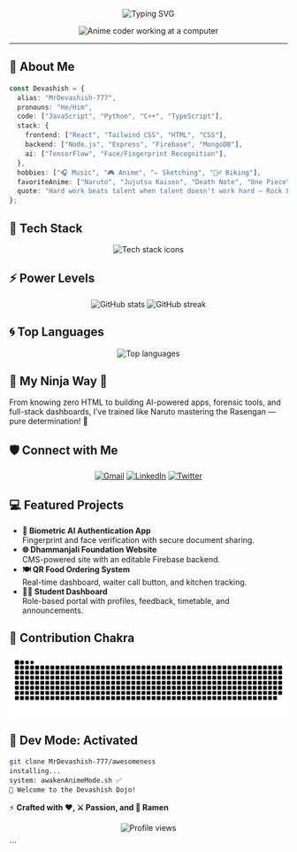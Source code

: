 <!-- Typing Header -->
<p align="center">
  <img src="https://readme-typing-svg.demolab.com?font=Fira+Code&duration=3000&pause=500&color=38BDF8&center=true&vCenter=true&width=435&lines=Yokoso+watashi+no+purofiruru;I'm+Devashish+Pillay!;Full+Stack+%7C+AI+Developer;Anime+Lover+%7C+Cyberpunk+Visionary;Let's+Code+Something+Awesome+%F0%9F%9A%80" alt="Typing SVG" />
</p>

<!-- Anime Banner -->
<p align="center">
  <img src="https://media0.giphy.com/media/v1.Y2lkPTc5MGI3NjExOXNtbXRmd2V4d2FjMHJmeDJ3bmV2YWU4dXhnNXBhMXZqbW5mbHA4aCZlcD12MV9pbnRlcm5hbF9naWZfYnlfaWQmY3Q9Zw/QfCQQQAI860CXZY9qs/giphy.gif" width="300" alt="Anime coder working at a computer">
</p>

---

## 🧠 About Me

```typescript
const Devashish = {
  alias: "MrDevashish-777",
  pronouns: "He/Him",
  code: ["JavaScript", "Python", "C++", "TypeScript"],
  stack: {
    frontend: ["React", "Tailwind CSS", "HTML", "CSS"],
    backend: ["Node.js", "Express", "Firebase", "MongoDB"],
    ai: ["TensorFlow", "Face/Fingerprint Recognition"],
  },
  hobbies: ["🎧 Music", "🎮 Anime", "✏️ Sketching", "🚴‍♂️ Biking"],
  favoriteAnime: ["Naruto", "Jujutsu Kaisen", "Death Note", "One Piece", "Bleach"],
  quote: "Hard work beats talent when talent doesn't work hard — Rock Lee 🍃"
};
```

## 🧰 Tech Stack
<p align="center">
  <img src="https://skillicons.dev/icons?i=react,js,ts,html,css,nodejs,express,mongodb,firebase,python,figma,tailwind&perline=6" alt="Tech stack icons" />
</p>

## ⚡ Power Levels
<p align="center">
  <img src="https://github-readme-stats.vercel.app/api?username=MrDevashish-777&show_icons=true&theme=tokyonight&hide_title=true" alt="GitHub stats" />
  <img src="https://github-readme-streak-stats.herokuapp.com?user=MrDevashish-777&theme=tokyonight&hide_border=true&date_format=M%20j%5B%2C%20Y%5D" alt="GitHub streak" />
</p>

## 🌀 Top Languages
<p align="center">
  <img src="https://github-readme-stats.vercel.app/api/top-langs/?username=MrDevashish-777&layout=compact&theme=tokyonight&langs_count=8" alt="Top languages" />
</p>

## 🎴 My Ninja Way 🥷
From knowing zero HTML to building AI-powered apps, forensic tools, and full-stack dashboards, I’ve trained like Naruto mastering the Rasengan — pure determination! 💪

## 🛡️ Connect with Me
<p align="center">
  <a href="mailto:devashishpillay777@gmail.com"><img src="https://img.shields.io/badge/-Gmail-EA4335?style=for-the-badge&logo=gmail&logoColor=white" alt="Gmail" /></a>
  <a href="https://www.linkedin.com/in/devashishpillay/"><img src="https://img.shields.io/badge/-LinkedIn-0077B5?style=for-the-badge&logo=linkedin&logoColor=white" alt="LinkedIn" /></a>
  <a href="https://twitter.com/devashish_777"><img src="https://img.shields.io/badge/-Twitter-1DA1F2?style=for-the-badge&logo=twitter&logoColor=white" alt="Twitter" /></a>
</p>

## 💻 Featured Projects
- **🧠 Biometric AI Authentication App**  
  Fingerprint and face verification with secure document sharing.  
- **🌐 Dhammanjali Foundation Website**  
  CMS-powered site with an editable Firebase backend.  
- **🍽️ QR Food Ordering System**  
  Real-time dashboard, waiter call button, and kitchen tracking.  
- **🧑‍🎓 Student Dashboard**  
  Role-based portal with profiles, feedback, timetable, and announcements.

## 🐍 Contribution Chakra
<p align="center">
  <img src="https://raw.githubusercontent.com/platane/snk/output/github-contribution-grid-snake.svg" alt="GitHub contribution snake animation" />
</p>

## 🧬 Dev Mode: Activated
```bash
git clone MrDevashish-777/awesomeness
installing...
system: awakenAnimeMode.sh ✅
💫 Welcome to the Devashish Dojo!
```

⚡ **Crafted with ❤️, ⚔️ Passion, and 🍜 Ramen**

<!-- Visitor Count -->
<p align="center">
  <img src="https://komarev.com/ghpvc/?username=MrDevashish-777&style=for-the-badge&color=blueviolet" alt="Profile views" />
</p>
```
